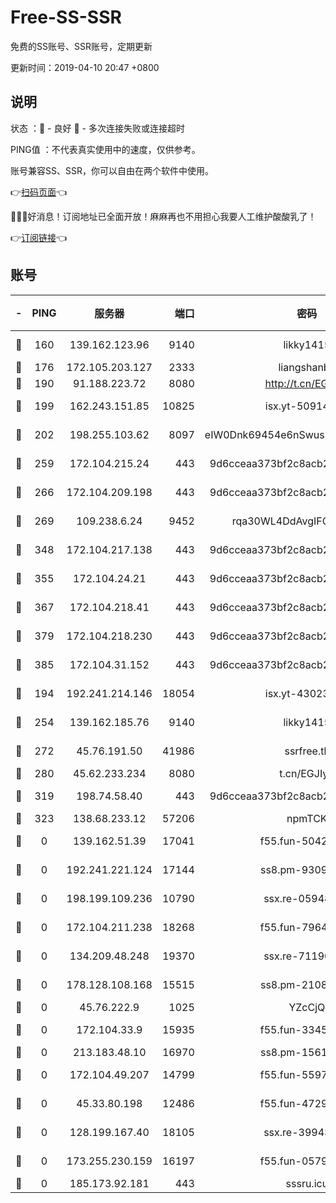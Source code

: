 # Free-SS-SSR

免费的SS账号、SSR账号，定期更新

更新时间：2019-04-10 20:47 +0800

## 说明

状态     ：🙂 - 良好 🙁 - 多次连接失败或连接超时

PING值   ：不代表真实使用中的速度，仅供参考。

账号兼容SS、SSR，你可以自由在两个软件中使用。

👉[扫码页面](https://liesauer.github.io/Free-SS-SSR/)👈

🎉🎉🎉好消息！订阅地址已全面开放！麻麻再也不用担心我要人工维护酸酸乳了！

👉[订阅链接](https://www.liesauer.net/yogurt/subscribe?ACCESS_TOKEN=DAYxR3mMaZAsaqUb)👈

## 账号

|-|PING|服务器|端口|密码|加密方式|区域|
|:----:|:----:|:-----:|-----:|:----:|:----:|:----:|
|🙂|160|139.162.123.96|9140|likky1415|aes-256-cfb|JP|
|🙂|176|172.105.203.127|2333|liangshanbo|chacha20|JP|
|🙂|190|91.188.223.72|8080|http://t.cn/EGJIyrl|rc4-md5|RU|
|🙂|199|162.243.151.85|10825|isx.yt-50914183|aes-256-cfb|US|
|🙂|202|198.255.103.62|8097|eIW0Dnk69454e6nSwuspv9DmS201tQ0D|aes-256-cfb|US|
|🙂|259|172.104.215.24|443|9d6cceaa373bf2c8acb22e60b6a58be6|aes-256-cfb|US|
|🙂|266|172.104.209.198|443|9d6cceaa373bf2c8acb22e60b6a58be6|aes-256-cfb|US|
|🙂|269|109.238.6.24|9452|rqa30WL4DdAvgIFG6Fs3znzTa|aes-256-cfb|FR|
|🙂|348|172.104.217.138|443|9d6cceaa373bf2c8acb22e60b6a58be6|aes-256-cfb|US|
|🙂|355|172.104.24.21|443|9d6cceaa373bf2c8acb22e60b6a58be6|aes-256-cfb|US|
|🙂|367|172.104.218.41|443|9d6cceaa373bf2c8acb22e60b6a58be6|aes-256-cfb|US|
|🙂|379|172.104.218.230|443|9d6cceaa373bf2c8acb22e60b6a58be6|aes-256-cfb|US|
|🙂|385|172.104.31.152|443|9d6cceaa373bf2c8acb22e60b6a58be6|aes-256-cfb|US|
|🙂|194|192.241.214.146|18054|isx.yt-43023960|aes-256-cfb|US|
|🙂|254|139.162.185.76|9140|likky1415|aes-256-cfb|DE|
|🙂|272|45.76.191.50|41986|ssrfree.tk|aes-256-cfb|SG|
|🙂|280|45.62.233.234|8080|t.cn/EGJIyrl|rc4-md5|CA|
|🙂|319|198.74.58.40|443|9d6cceaa373bf2c8acb22e60b6a58be6|aes-256-cfb|US|
|🙂|323|138.68.233.12|57206|npmTCK|rc4-md5|US|
|🙁|0|139.162.51.39|17041|f55.fun-50424161|aes-256-cfb|SG|
|🙁|0|192.241.221.124|17144|ss8.pm-93097895|aes-256-cfb|US|
|🙁|0|198.199.109.236|10790|ssx.re-05948231|aes-256-cfb|US|
|🙁|0|172.104.211.238|18268|f55.fun-79645035|aes-256-cfb|US|
|🙁|0|134.209.48.248|19370|ssx.re-71190456|aes-256-cfb|US|
|🙁|0|178.128.108.168|15515|ss8.pm-21081633|aes-256-cfb|SG|
|🙁|0|45.76.222.9|1025|YZcCjQ|rc4-md5|JP|
|🙁|0|172.104.33.9|15935|f55.fun-33454458|aes-256-cfb|SG|
|🙁|0|213.183.48.10|16970|ss8.pm-15616359|rc4-md5|RU|
|🙁|0|172.104.49.207|14799|f55.fun-55970849|aes-256-cfb|SG|
|🙁|0|45.33.80.198|12486|f55.fun-47295730|aes-256-cfb|US|
|🙁|0|128.199.167.40|18105|ssx.re-39943792|aes-256-cfb|SG|
|🙁|0|173.255.230.159|16197|f55.fun-05795895|aes-256-cfb|US|
|🙁|0|185.173.92.181|443|sssru.icu|rc4-md5|RU|
